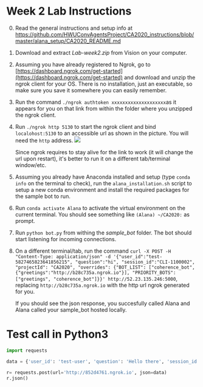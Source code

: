 
# Week 2 Lab Instructions

0. Read the general instructions and setup info at https://github.com/HWUConvAgentsProject/CA2020_instructions/blob/master/alana_setup/CA2020_README.md
1. Download and extract *Lab-week2.zip* from Vision on your computer.
2. Assuming you have already registered to Ngrok, go to [https://dashboard.ngrok.com/get-started](https://dashboard.ngrok.com/get-started) and download and unzip the ngrok client for your OS. There is no installation, just an executable, so make sure you save it somewhere you can easily remember.
3. Run the command `./ngrok authtoken xxxxxxxxxxxxxxxxxxxx`as it appears for you on that link from within the folder where you unzipped the ngrok client.
4. Run `./ngrok http 5130` to start the ngrok client and bind `localohost:5130` to an accessible url as shown in the picture. You will need the `http` address.
![](https://i.ibb.co/gVXLCzV/image.png)

	Since ngrok requires to stay alive for the link to work (it will change the url upon restart), it's better to run it on a different tab/terminal window/etc.
	
1. Assuming you already have Anaconda installed and setup (type `conda info` on the terminal to check), run the `alana_installation.sh` script to setup a new conda environment and install the required packages for the sample bot to run.
2. Run `conda activate Alana` to activate the virtual environment on the current terminal. You should see something like `(Alana) ~/CA2020:` as prompt.
3. Run `python bot.py` from withing the *sample_bot* folder. The bot should start listening for incoming connections.
4. On a different terminal/tab, run the command `curl -X POST -H "Content-Type: application/json" -d '{"user_id":"test-5827465823641856215", "question":"hi", "session_id":"CLI-1100002", "projectId": "CA2020", "overrides": {"BOT_LIST": ["coherence_bot", {"greetings":"http://b28c735a.ngrok.io"}], "PRIORITY_BOTS":["greetings", "coherence_bot"]}}' http://52.23.135.246:5000`, replacing `http://b28c735a.ngrok.io` with the http url ngrok generated for you.

	If you should see the json response, you succesfully called Alana and Alana called your sample_bot hosted locally.


# Test call in Python3

```python
import requests

data = {'user_id': 'test-user', 'question': 'Hello there', 'session_id': 'CLI-sessionId', 'projectId': 'CA2020', 'overrides': {'BOT_LIST': ['coherence_bot', 'news_bot_v2', 'wiki_bot_mongo'], 'PRIORITY_BOTS': [['news_bot_v2', 'wiki_bot_mongo'], 'coherence_bot']}}

r= requests.post(url='http://852d4761.ngrok.io', json=data)
r.json()
```



